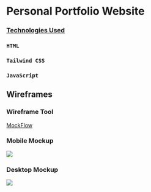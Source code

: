 # Personal Portfolio Website

### <u>Technologies Used</u>
### `HTML`
### `Tailwind CSS`
### `JavaScript`

## Wireframes

### Wireframe Tool
<a href="https://www.mockflow.com/">MockFlow</a>

### Mobile Mockup
<img src="https://i.imgur.com/mzNBo7w.png"/>

### Desktop Mockup
<img src="https://i.imgur.com/5YnX8wX.png"/>






